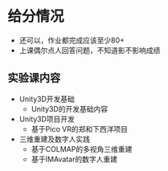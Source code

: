
# 给分情况
- 还可以，作业都完成应该至少80+
- 上课偶尔点人回答问题，不知道影不影响成绩

## 实验课内容

- Unity3D开发基础
    - Unity3D的开发基础内容
- Unity3D项目开发
    - 基于Pico VR的郑和下西洋项目
- 三维重建及数字人实践
    - 基于COLMAP的多视角三维重建
    - 基于IMAvatar的数字人重建